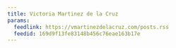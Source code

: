 ```yaml
---
title: Victoria Martinez de la Cruz
params:
  feedlink: https://vmartinezdelacruz.com/posts.rss
  feedid: 169d9f13fe83148b456c76eae163b17e
---
```

